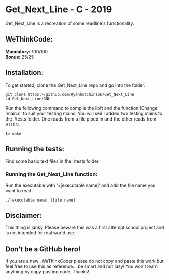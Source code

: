 # Get_Next_Line - C - 2019
Get_Next_Line is a recreation of some readline's functionality.

## WeThinkCode:

**Mandatory:** 100/100  
**Bonus:** 25/25  

## Installation:

To get started, clone the Get_Next_Line repo and go into the folder:

```
git clone https://github.com/Ryanhutchinson/Get_Next_Line
cd Get_Next_Line/GNL
```
Run the following command to compile the libft and the function (Change 'main.c' to suit your testing mains. You will see I added two testing mains to the ./tests folder. One reads from a file piped in and the other reads from STDIN.

```
$> make

```

## Running the tests:

Find some basic text files in the ./tests folder.

### Running the Get_Next_Line function:

Run the executable with './[executable name]' and add the file name you want to read:

```
./[executable name] [file name]
```

## Disclaimer:

This thing is janky. Please beware this was a first attempt school project and is not intended for real world use.

## Don't be a GitHub hero!

If you are a new _WeThinkCoder please do not copy and paste this work but feel free to use this as reference... be smart and not lazy! You won't learn anything by copy-pasting code. Thanks!
